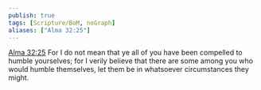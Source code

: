 ```yaml
---
publish: true
tags: [Scripture/BoM, noGraph]
aliases: ["Alma 32:25"]
---
```

[Alma 32:25](https://churchofjesuschrist.org/study/scriptures/bofm/alma/32?lang=eng&id=p25#p25) For I do not mean that ye all of you have been compelled to humble yourselves; for I verily believe that there are some among you who would humble themselves, let them be in whatsoever circumstances they might.
